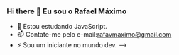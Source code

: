 ### Hi there 👋 Eu sou o Rafael Máximo

- 🌱 Estou estudando JavaScript.
- 📫 Contate-me pelo e-mail:rafavmaximo@gmail.com
- ⚡ Sou um iniciante no mundo dev.
-->
